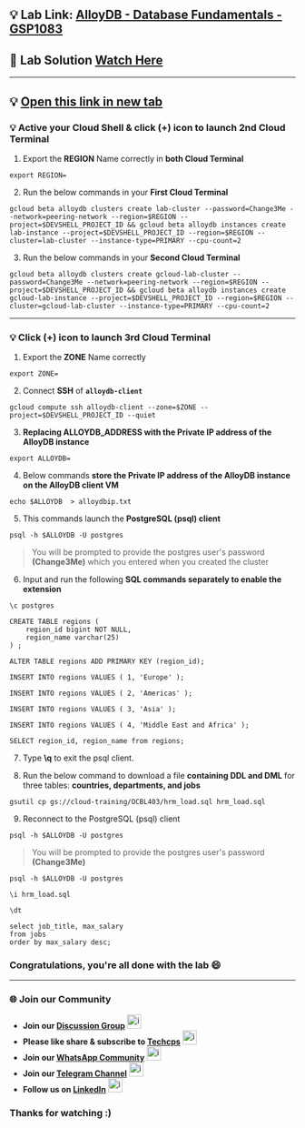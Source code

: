 
## 💡 Lab Link: [AlloyDB - Database Fundamentals - GSP1083](https://www.cloudskillsboost.google/focuses/100852?parent=catalog)

## 🚀 Lab Solution [Watch Here](https://youtu.be/MFlyqNJRHt4)

---

## 💡 [Open this link in new tab](https://console.cloud.google.com/alloydb/clusters?referrer=search&project=)


### 💡 Active your Cloud Shell & click (+) icon to launch 2nd Cloud Terminal

1. Export the **REGION** Name correctly in **both Cloud Terminal**
```
export REGION=
```

2. Run the below commands in your **First Cloud Terminal**
```
gcloud beta alloydb clusters create lab-cluster --password=Change3Me --network=peering-network --region=$REGION --project=$DEVSHELL_PROJECT_ID && gcloud beta alloydb instances create lab-instance --project=$DEVSHELL_PROJECT_ID --region=$REGION --cluster=lab-cluster --instance-type=PRIMARY --cpu-count=2
```

3. Run the below commands in your **Second Cloud Terminal**
```
gcloud beta alloydb clusters create gcloud-lab-cluster --password=Change3Me --network=peering-network --region=$REGION --project=$DEVSHELL_PROJECT_ID && gcloud beta alloydb instances create gcloud-lab-instance --project=$DEVSHELL_PROJECT_ID --region=$REGION --cluster=gcloud-lab-cluster --instance-type=PRIMARY --cpu-count=2
```

---

### 💡 Click (+) icon to launch 3rd Cloud Terminal

1. Export the **ZONE** Name correctly
```
export ZONE=
```

2. Connect **SSH** of **`alloydb-client`**
```
gcloud compute ssh alloydb-client --zone=$ZONE --project=$DEVSHELL_PROJECT_ID --quiet
```

3. **Replacing ALLOYDB_ADDRESS with the Private IP address of the AlloyDB instance**
```
export ALLOYDB=
```

4. Below commands **store the Private IP address of the AlloyDB instance on the AlloyDB client VM**
```
echo $ALLOYDB  > alloydbip.txt 
```

5. This commands launch the **PostgreSQL (psql) client**
```
psql -h $ALLOYDB -U postgres
```

> You will be prompted to provide the postgres user's password **(Change3Me)** which you entered when you created the cluster

6. Input and run the following **SQL commands separately to enable the extension**
```
\c postgres
```

```
CREATE TABLE regions (
    region_id bigint NOT NULL,
    region_name varchar(25)
) ;

ALTER TABLE regions ADD PRIMARY KEY (region_id);
```

```
INSERT INTO regions VALUES ( 1, 'Europe' );

INSERT INTO regions VALUES ( 2, 'Americas' );

INSERT INTO regions VALUES ( 3, 'Asia' );

INSERT INTO regions VALUES ( 4, 'Middle East and Africa' );
```

```
SELECT region_id, region_name from regions;
```

7. Type **\q** to exit the psql client.

8. Run the below command to download a file **containing DDL and DML** for three tables: **countries, departments, and jobs**

```
gsutil cp gs://cloud-training/OCBL403/hrm_load.sql hrm_load.sql
```

9. Reconnect to the PostgreSQL (psql) client
```
psql -h $ALLOYDB -U postgres
```
> You will be prompted to provide the postgres user's password **(Change3Me)**
```
psql -h $ALLOYDB -U postgres
```

```
\i hrm_load.sql
```

```
\dt
```

```
select job_title, max_salary 
from jobs 
order by max_salary desc;
```


### Congratulations, you're all done with the lab 😄

---

### 🌐 Join our Community

- **Join our [Discussion Group](https://t.me/Techcpschat)** <img src="https://github.com/user-attachments/assets/a4a4b767-151c-461d-bca1-da6d4c0cd68a" alt="icon" width="25" height="25">
- **Please like share & subscribe to [Techcps](https://www.youtube.com/@techcps)** <img src="https://github.com/user-attachments/assets/6ee41001-c795-467c-8d96-06b56c246b9c" alt="icon" width="25" height="25">
- **Join our [WhatsApp Community](https://whatsapp.com/channel/0029Va9nne147XeIFkXYv71A)** <img src="https://github.com/user-attachments/assets/aa10b8b2-5424-40bc-8911-7969f29f6dae" alt="icon" width="25" height="25">
- **Join our [Telegram Channel](https://t.me/Techcps)** <img src="https://github.com/user-attachments/assets/a4a4b767-151c-461d-bca1-da6d4c0cd68a" alt="icon" width="25" height="25">
- **Follow us on [LinkedIn](https://www.linkedin.com/company/techcps/)** <img src="https://github.com/user-attachments/assets/b9da471b-2f46-4d39-bea9-acdb3b3a23b0" alt="icon" width="25" height="25">

### Thanks for watching :)

